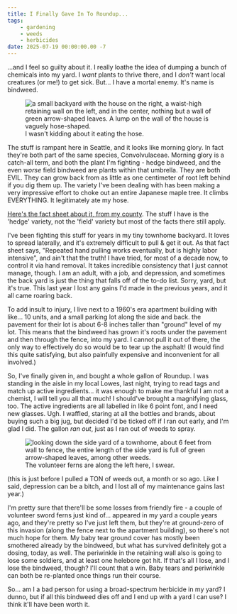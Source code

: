 ```yaml
---
title: I Finally Gave In To Roundup...
tags: 
    - gardening 
    - weeds
    - herbicides
date: 2025-07-19 00:00:00.00 -7
---
```


...and I feel so guilty about it. I really loathe the idea of dumping a bunch of chemicals into my yard. I _want_ plants to thrive there, and I _don't_ want local creatures (or me!) to get sick. But... I have a mortal enemy. It's name is bindweed.

<figure>
<img src="{{imageDir}}yard/hose.jpg" alt="a small backyard with the house on the right, a waist-high retaining wall on the left, and in the center, nothing but a wall of green arrow-shaped leaves. A lump on the wall of the house is vaguely hose-shaped.">
<figcaption>I wasn't kidding about it eating the hose.</figcaption>
</figure>

The stuff is rampant here in Seattle, and it looks like morning glory. In fact they're both part of the same species, Convolvulaceae. Morning glory is a catch-all term, and both the plant I'm fighting - hedge bindweed, and the even _worse_ field bindweed are plants within that umbrella. They are both EVIL. They can grow back from as little as one centimeter of root left behind if you dig them up. The variety I've been dealing with has been making a very impressive effort to choke out an entire Japanese maple tree. It climbs EVERYTHING. It legitimately ate my hose. 

[Here's the fact sheet about it, from my county](https://www.nwcb.wa.gov/pdfs/Bindweed_factsheet_King.pdf). The stuff I have is the 'hedge' variety, not the 'field' variety but most of the facts there still apply. 

I've been fighting this stuff for years in my tiny townhome backyard. It loves to spread laterally, and it's extremely difficult to pull & get it out. As that fact sheet says, "Repeated hand pulling works
eventually, but is highly labor intensive", and ain't that the truth! I have tried, for most of a decade now, to control it via hand removal. It takes incredible consistency that I just cannot manage, though. I am an adult, with a job, and depression, and sometimes the back yard is just the thing that falls off of the to-do list. Sorry, yard, but it's true. This last year I lost any gains I'd made in the previous years, and it all came roaring back. 

To add insult to injury, I live next to a 1960's era apartment building with like... 10 units, and a small parking lot along the side and back. the pavement for their lot is about 6-8 inches taller than "ground" level of my lot. This means that the bindweed has grown it's roots under the pavement and then through the fence, into my yard. I cannot pull it out of there, the only way to effectively do so would be to tear up the asphalt! (I would find this quite satisfying, but also painfully expensive and inconvenient for all involved.)

So, I've finally given in, and bought a whole gallon of Roundup. I was standing in the aisle in my local Lowes, last night, trying to read tags and match up active ingredients... it was enough to make me thankful I am not a chemist, I will tell you all that much! I should've brought a magnifying glass, too. The active ingredients are all labelled in like 6 point font, and I need new glasses. Ugh. I waffled, staring at all the bottles and brands, about buying such a big jug, but decided I'd be ticked off if I ran out early, and I'm glad I did. The gallon _ran out_, just as I ran out of weeds to spray. 

<figure>
<img src="{{imageDir}}yard/side.jpg" alt="looking down the side yard of a townhome, about 6 feet from wall to fence, the entire length of the side yard is full of green arrow-shaped leaves, among other weeds.">
<figcaption>The volunteer ferns are along the left here, I swear.</figcaption>
</figure>

(this is just before I pulled a TON of weeds out, a month or so ago. Like I said, depression can be a bitch, and I lost all of my maintenance gains last year.)

I'm pretty sure that there'll be some losses from friendly fire - a couple of volunteer sword ferns just kind of... appeared in my yard a couple years ago, and they're pretty so I've just left them, but they're at ground-zero of this invasion (along the fence next to the apartment building), so there's not much hope for them. My baby tear ground cover has mostly been smothered already by the bindweed, but what has survived definitely got a dosing, today, as well. The periwinkle in the retaining wall also is going to lose some soldiers, and at least one helebore got hit. If that's all I lose, and I lose the bindweed, though? I'll count that a win. Baby tears and periwinkle can both be re-planted once things run their course. 

So... am I a bad person for using a broad-spectrum herbicide in my yard? I dunno, but if all this bindweed dies off and I end up with a yard I can use? I think it'll have been worth it. 

